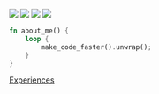 [![](https://github-readme-stats.vercel.app/api/top-langs?username=davidzeng0&theme=omni&hide_border=true&layout=compact&langs_count=8&border_radius=0&bg_color=00000000#gh-dark-mode-only)](https://github-readme-stats.vercel.app/api/top-langs?username=davidzeng0&theme=omni&hide_border=true&layout=compact&langs_count=8&border_radius=0&bg_color=00000000)
[![](https://github-readme-stats.vercel.app/api/top-langs?username=davidzeng0&theme=vue&hide_border=true&layout=compact&langs_count=8&border_radius=0&bg_color=00000000#gh-light-mode-only)](https://github-readme-stats.vercel.app/api/top-langs?username=davidzeng0&theme=vue&hide_border=true&layout=compact&langs_count=8&border_radius=0&bg_color=00000000)
[![](https://github-readme-stats.vercel.app/api/wakatime?username=1968d10b-1bd4-4524-ae37-38412fcd43c8&langs_count=8&display_format=percent&layout=compact&theme=omni&hide_border=true&border_radius=0&bg_color=00000000#gh-dark-mode-only)](https://github-readme-stats.vercel.app/api/wakatime?username=1968d10b-1bd4-4524-ae37-38412fcd43c8&langs_count=8&display_format=percent&layout=compact&theme=omni&hide_border=true&border_radius=0&bg_color=00000000)
[![](https://github-readme-stats.vercel.app/api/wakatime?username=1968d10b-1bd4-4524-ae37-38412fcd43c8&langs_count=8&display_format=percent&layout=compact&theme=vue&hide_border=true&border_radius=0&bg_color=00000000#gh-light-mode-only)](https://github-readme-stats.vercel.app/api/wakatime?username=1968d10b-1bd4-4524-ae37-38412fcd43c8&langs_count=8&display_format=percent&layout=compact&theme=vue&hide_border=true&border_radius=0&bg_color=00000000)

```rust
fn about_me() {
    loop {
        make_code_faster().unwrap();
    }
}
```

[Experiences](experiences.md)
